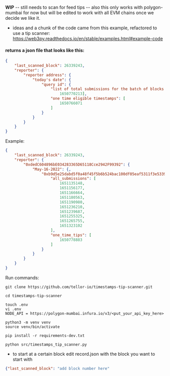 ****WIP****
-- still needs to scan for feed tips
-- also this only works with polygon-mumbai for now but will be edited to work with all EVM chains once we decide we like it.

- ideas and a chunk of the code came from this example, refactored to use a tip scanner:
https://web3py.readthedocs.io/en/stable/examples.html#example-code

#### returns a json file that looks like this:
```json
{
    "last_scanned_block": 26339243,
    "reporter": {
        "reporter address": {
            "today's date": {
                "query id": {
                    "list of total submissions for the batch of blocks scanned today": [
                        1650770213],
                    "one time eligible timestamps": [
                        1650766071
                    ]
                }
            }
        }
    }
}
```

Example: 
```json
{
    "last_scanned_block": 26339243,
    "reporter": {
        "0xdedC604896bE034283365D65118Cce2942F99392": {
            "May-16-2022": {,
                "0xb9d5e25dabd5f0a48f45f5b6b524bac100df05eaf5311f3e5339ac7c3dd0a37e": {
                    "all_submissions": [
                        1651135148,
                        1651156177,
                        1651166664,
                        1651180563,
                        1651190980,
                        1651236210,
                        1651239687,
                        1651255325,
                        1651265755,
                        1651323102
                    ],
                    "one_time_tips": [
                        1650778883
                    ]
                }
            }
        }
    }
}
```

Run commands:
```
git clone https://github.com/tellor-io/timestamps-tip-scanner.git
```
```
cd timestamps-tip-scanner
```
```
touch .env
vi .env
NODE_API = https://polygon-mumbai.infura.io/v3/<put_your_api_key_here>
```
```
python3 -m venv venv
source venv/bin/activate
```
```
pip install -r requirements-dev.txt
```
```
python src/timestamps_tip_scanner.py
```

- to start at a certain block edit record.json with the block you want to start with
  
```json
{"last_scanned_block": "add block number here"
```

